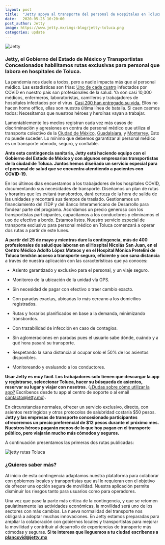```yaml
---
layout: post
title:  "Jetty apoya al transporte del personal de Hospitales en Toluca"
date:   2020-05-25 10:20:00
post_author: Jetty
image: https://www.jetty.mx/imgs-blog/jetty-toluca.png
categories: update
---
```

![Jetty]({{site.baseurl}}/imgs-blog/jetty-toluca.png)

<h3>Jetty, el Gobierno del Estado de México y Transportistas Concesionados habilitamos rutas exclusivas para personal que labora en hospitales de Toluca.</h3>


La pandemia nos duele a todos, pero a nadie impacta más que al personal médico. Las estadísticas son frías: [Uno de cada cuatro][uno] infectados por COVID en nuestro país son profesionales de la salud. Ya son casi 10,000 médicos, enfermeros, laboratoristas, camilleros y trabajadores de hospitales infectados por el virus. [Casi 200 han entregado su vida.][200] Ellos no hacen home office, ellas son nuestra última línea de batalla. Si caen caemos todos: Necesitamos que nuestros héroes y heroínas vayan a trabajar.

Lamentablemente los medios registran cada vez más casos de discriminación y agresiones en contra de personal médico que utiliza el transporte colectivo de la [Ciudad de México,][cdmx] [Guadalajara,][gdl] y [Monterrey.][mty] Esto no puede suceder. Lo mínimo que debemos garantizar al personal médico es un transporte cómodo, seguro, y confiable.

<b>Ante esta contingencia sanitaria, Jetty está haciendo equipo con el Gobierno del Estado de México y con algunos empresarios transportistas de la ciudad de Toluca. Juntos hemos diseñado un servicio especial para el personal de salud que se encuentra atendiendo a pacientes con COVID-19.</b>

En los últimos días encuestamos a los trabajadores de los hospitales COVID, documentando sus necesidades de transporte. Diseñamos un plan de rutas y horarios que les evitará transbordos, dará certeza de la hora de salida de las unidades y recortará sus tiempos de traslado. Gestionamos un financiamiento del ITDP y del Banco Interamericano de Desarrollo para fondear parte del programa. Acordamos un precio generoso con los transportistas participantes, capacitamos a los conductores y eliminamos el uso de efectivo a bordo. Estamos listos. Nuestro servicio especial de transporte exclusivo para personal médico en Toluca comenzará a operar dos rutas a partir de este lunes.

<b>A partir del 25 de mayo y mientras dure la contingencia, más de 400 profesionales de salud que laboran en el Hospital Nicolás San Juan, en el Centro Médico Adolfo López Mateos y en el Hospital Mónica Pretelini de Toluca tendrán acceso a transporte seguro, eficiente y con sana distancia</b> a través de nuestra aplicación con las características que ya conoces:

<ul>
  <li><p>Asiento garantizado y exclusivo para el personal, y un viaje seguro.</p></li>
  <li><p>Monitoreo de la ubicación de la unidad vía GPS.</p></li>
  <li><p>Sin necesidad de pagar con efectivo o traer cambio exacto.</p></li>
  <li><p>Con paradas exactas, ubicadas lo más cercano a los domicilios registrados.</p></li>
  <li><p>Rutas y horarios planificados en base a la demanda, minimizando transbordos.</p></li>
  <li><p>Con trazabilidad de infección en caso de contagios.</p></li>
  <li><p>Sin aglomeraciones en paradas pues el usuario sabe dónde, cuándo y a qué hora pasará su transporte.</p></li>
  <li><p>Respetando la sana distancia al ocupar solo el 50% de los asientos disponibles.</p></li>
  <li><p>Monitoreando y evaluando a los conductores.</p></li>
</ul>

<b>Usar Jetty es muy fácil. Los trabajadores solo tienen que descargar la app y registrarse, seleccionar Toluca, hacer su búsqueda de asientos, reservar su lugar y viajar con nosotros.</b> ([¿Dudas sobre cómo utilizar la app?][dudas] Escríbenos desde tu app al centro de soporte o al email <a href="mailto:contacto@jetty.mx">contacto@jetty.mx</a>).

En circunstancias normales, ofrecer un servicio exclusivo, directo, con asientos restringidos y otros protocolos de salubridad costaría $50 pesos. <b>Jetty y las empresas de transporte concesionado participantes ofreceremos un precio preferencial de $12 pesos durante el próximo mes. Nuestros héroes pagarán menos de lo que hoy pagan en el transporte público, pero viajarán mucho más cómodos y seguros.</b>

A continuación presentamos las primeras dos rutas publicadas:

![jetty rutas Toluca]({{site.baseurl}}/imgs-blog/Jetty-Rutas-Toluca.png)

<h3>¿Quieres saber más?</h3>

Al inicio de esta contingencia adaptamos nuestra plataforma para colaborar con gobiernos locales y transportistas que así lo requieran con el objetivo de ofrecer una opción segura de movilidad. Nuestra aplicación permite disminuir los riesgos tanto para usuarios como para operadores.

Una vez que pase la parte más crítica de la contingencia, y que se retomen paulatinamente las actividades económicas, la movilidad será uno de los sectores con más cambios. La nueva normalidad del transporte nos obligará a adoptar muchas innovaciones.  En Jetty estamos preparadas para ampliar la colaboración con gobiernos locales y transportistas para mejorar la movilidad y contribuir al desarrollo de experiencias de transporte más cómodas y seguras. <b>Si te interesa que lleguemos a tu ciudad escríbenos a <a href="mailto:plancovid@jetty.mx">plancovid@jetty.mx</a></b>

[uno]:https://politica.expansion.mx/mexico/2020/05/11/el-personal-medico-concentra-casi-la-cuarta-parte-de-contagios-de-covid-19
[200]:https://politica.expansion.mx/mexico/2020/05/19/el-coronavirus-ha-causado-149-decesos-de-personal-medico
[cdmx]:https://politica.expansion.mx/mexico/2020/04/10/agresiones-a-personal-medico-van-en-aumento-en-medio-de-la-epidemia-de-covid-19
[gdl]:https://www.infobae.com/america/mexico/2020/03/31/bajan-del-transporte-a-enfermeras-en-jalisco-y-les-rocian-cloro-por-miedo-a-contagios-de-covid-19/
[mty]:https://www.youtube.com/watch?v=CJABZPKvd9s
[dudas]:https://youtu.be/awB5Ajk_Vjg
